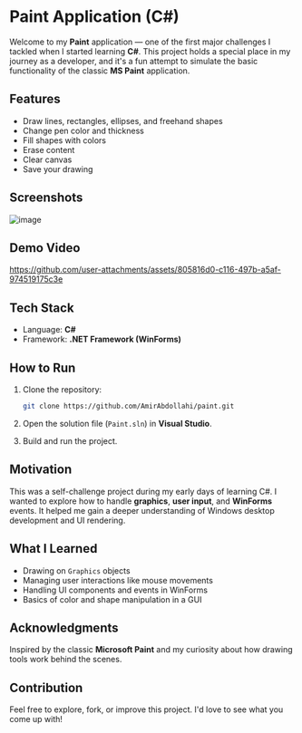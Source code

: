 # Paint Application (C#)

Welcome to my **Paint** application — one of the first major challenges I tackled when I started learning **C#**. This project holds a special place in my journey as a developer, and it's a fun attempt to simulate the basic functionality of the classic **MS Paint** application.

## Features

- Draw lines, rectangles, ellipses, and freehand shapes
- Change pen color and thickness
- Fill shapes with colors
- Erase content
- Clear canvas
- Save your drawing

## Screenshots

![image](https://github.com/user-attachments/assets/5e6f9663-c5de-4300-a16e-feb04ae520a3)

## Demo Video


https://github.com/user-attachments/assets/805816d0-c116-497b-a5af-974519175c3e


## Tech Stack

- Language: **C#**
- Framework: **.NET Framework (WinForms)**

## How to Run

1. Clone the repository:
   ```bash
   git clone https://github.com/AmirAbdollahi/paint.git
   ```

2. Open the solution file (`Paint.sln`) in **Visual Studio**.

3. Build and run the project.

## Motivation

This was a self-challenge project during my early days of learning C#. I wanted to explore how to handle **graphics**, **user input**, and **WinForms** events. It helped me gain a deeper understanding of Windows desktop development and UI rendering.

## What I Learned

- Drawing on `Graphics` objects
- Managing user interactions like mouse movements
- Handling UI components and events in WinForms
- Basics of color and shape manipulation in a GUI

## Acknowledgments

Inspired by the classic **Microsoft Paint** and my curiosity about how drawing tools work behind the scenes.

## Contribution

Feel free to explore, fork, or improve this project. I'd love to see what you come up with!
